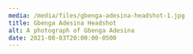 ```yaml
---
media: /media/files/gbenga-adesina-headshot-1.jpg
title: Gbenga Adesina Headshot
alt: A photograph of Gbenga Adesina
date: 2021-08-03T20:00:00-0500
---
```


